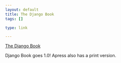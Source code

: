 ```yaml
--- 
layout: default
title: The Django Book
tags: []

type: link

---
```

<a href="http://www.djangobook.com/">The Django Book</a>

Django Book goes 1.0! Apress also has a print version.
